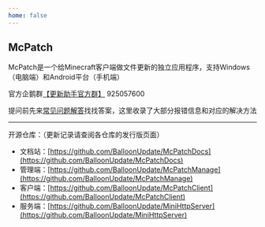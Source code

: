 ```yaml
---
home: false
---
```


## McPatch

McPatch是一个给Minecraft客户端做文件更新的独立应用程序，支持Windows（电脑端）和Android平台（手机端）

官方企鹅群[【更新助手官方群】](https://jq.qq.com/?_wv=1027&k=PqAEtn39) 925057600

提问前先来[常见问题解答](faq/client)找找答案，这里收录了大部分报错信息和对应的解决方法

---

开源仓库：（更新记录请查阅各仓库的发行版页面）

+ 文档站：[https://github.com/BalloonUpdate/McPatchDocs](https://github.com/BalloonUpdate/McPatchDocs)
+ 管理端：[https://github.com/BalloonUpdate/McPatchManage](https://github.com/BalloonUpdate/McPatchManage)
+ 客户端：[https://github.com/BalloonUpdate/McPatchClient](https://github.com/BalloonUpdate/McPatchClient)
+ 服务端：[https://github.com/BalloonUpdate/MiniHttpServer](https://github.com/BalloonUpdate/MiniHttpServer)
